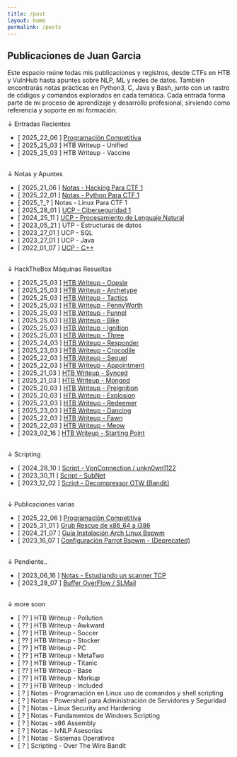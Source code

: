 ```yaml
---
title: /post
layout: home
permalink: /posts
---
```


<h2 class="verde">Publicaciones de Juan Garcia</h2>

Este espacio reúne todas mis publicaciones y registros, desde CTFs en HTB y VulnHub hasta apuntes sobre NLP, ML y redes de datos. También encontrarás notas prácticas en Python3, C, Java y Bash, junto con un rastro de códigos y comandos explorados en cada temática.
Cada entrada forma parte de mi proceso de aprendizaje y desarrollo profesional, sirviendo como referencia y soporte en mi formación.

<p class="beb">↓ Entradas Recientes</p>

- [ 2025_22_06 ] <a  href="\Misc_Programación_Competitiva">Programación Competitiva</a>
- [ 2025_25_03 ] HTB Writeup - Unified
- [ 2025_25_03 ] HTB Writeup - Vaccine
<br><br>
<p class="beb">↓ Notas y Apuntes</p>

- [ 2025_21_06 ] <a  href="\Notas_CTF_Hacking_1">Notas - Hacking Para CTF 1</a>
- [ 2025_22_01 ] <a  href="\Notas_CTF_Python_Ofensivo_1">Notas - Python Para CTF 1</a>
- [ 2025_?_? ] Notas - Linux Para CTF 1
- [ 2025_28_01 ] <a  href="\Notas_UCP_Ciberseguridad_1">UCP - Ciberseguridad 1</a>
- [ 2024_25_11 ] <a  href="\Notas_UCP_Procesamiento_de_Lenguaje_Natural">UCP - Procesamiento de Lenguaje Natural</a>
- [ 2023_05_21 ] UTP - Estructuras de datos
- [ 2023_27_01 ] UCP - SQL
- [ 2023_27_01 ] UCP - Java
- [ 2022_01_07 ] <a  href="\Notas_UCP_Programación_Estructurada">UCP - C++</a> 
<br><br>

<p class="beb">↓ HackTheBox Máquinas Resueltas</p>

- [ 2025_25_03 ] <a  href="\HTB_Starting_Point#oopsie">HTB Writeup - Oopsie</a>
- [ 2025_25_03 ] <a  href="\HTB_Starting_Point#archetype">HTB Writeup - Archetype</a>
- [ 2025_25_03 ] <a  href="\HTB_Tactics.html">HTB Writeup - Tactics</a>
- [ 2025_25_03 ] <a  href="\HTB_PennyWorth">HTB Writeup - PennyWorth</a>
- [ 2025_25_03 ] <a  href="\HTB_Funnel.html">HTB Writeup - Funnel</a>
- [ 2025_25_03 ] <a  href="\HTB_Bike.html">HTB Writeup - Bike</a>
- [ 2025_25_03 ] <a  href="\HTB_Ignition.html">HTB Writeup - Ignition</a>
- [ 2025_25_03 ] <a  href="\HTB_Starting_Point#three">HTB Writeup - Three</a>
- [ 2025_24_03 ] <a  href="\HTB_Starting_Point#responder">HTB Writeup - Responder</a>
- [ 2025_23_03 ] <a  href="\HTB_Starting_Point#crocodile">HTB Writeup - Crocodile</a>
- [ 2025_22_03 ] <a  href="\HTB_Starting_Point#sequel">HTB Writeup - Sequel</a>
- [ 2025_22_03 ] <a  href="\HTB_Starting_Point#appointment">HTB Writeup - Appointment</a>
- [ 2025_21_03 ] <a  href="\HTB_Synced.html">HTB Writeup - Synced</a>
- [ 2025_21_03 ] <a  href="\HTB_Mongod.html">HTB Writeup - Mongod</a>
- [ 2025_20_03 ] <a  href="\HTB_Preignition.html">HTB Writeup - Preignition</a>
- [ 2025_20_03 ] <a  href="\HTB_Explosion.html">HTB Writeup - Explosion</a>
- [ 2025_23_03 ] <a  href="\HTB_Starting_Point#redeemer">HTB Writeup - Redeemer</a>
- [ 2025_23_03 ] <a  href="\HTB_Starting_Point#dancing">HTB Writeup - Dancing</a>
- [ 2025_22_03 ] <a  href="\HTB_Starting_Point#fawn">HTB Writeup - Fawn</a>
- [ 2025_22_03 ] <a  href="\HTB_Starting_Point#meow">HTB Writeup - Meow</a>
- [ 2023_02_16 ] <a  href="\HTB_Starting_Point">HTB Writeup - Starting Point</a>
<br><br>

<p class="beb">↓ Scripting</p>

- [ 2024_28_10 ] <a  href="\Script_VpnConnection">Script - VpnConnection / unkn0wn1122</a>
- [ 2023_30_11 ] <a  href="\Script_SubNet">Script - SubNet</a>
- [ 2023_12_02 ] <a  href="\Script_Decompressor">Script - Decompressor OTW (Bandit)</a>
<br><br>
<p class="beb">↓ Publicaciones varias</p>

- [ 2025_22_06 ] <a  href="\Misc_Programación_Competitiva">Programación Competitiva</a>
- [ 2025_31_01 ] <a  href="\Misc_Grub_Rescue_x86">Grub Rescue de x86_64 a i386</a>
- [ 2024_21_07 ] <a  href="\Misc_Guía_Instalación_Arch_Linux">Guía Instalación Arch Linux Bspwm</a>
- [ 2023_16_07 ] <a  href="\Misc_Dotfiles_Parrot">Configuración Parrot Bspwm - (Deprecated)</a>
<br><br>
<p class="beb">↓ Pendiente..</p>

- [ 2023_06_16 ] <a  href="\Notas_CTF_Escaner_TCP">Notas - Estudiando un scanner TCP</a>
- [ 2023_28_07 ] <a  href="\Misc_Buffer_Overflow_SlMail">Buffer OverFlow / SLMail</a>
<br><br>
<p class="beb">↓ more soon</p>

- [ ?? ] HTB Writeup - Pollution
- [ ?? ] HTB Writeup - Awkward
- [ ?? ] HTB Writeup - Soccer
- [ ?? ] HTB Writeup - Stocker
- [ ?? ] HTB Writeup - PC
- [ ?? ] HTB Writeup - MetaTwo
- [ ?? ] HTB Writeup - Titanic
- [ ?? ] HTB Writeup - Base
- [ ?? ] HTB Writeup - Markup
- [ ?? ] HTB Writeup - Included
- [ ? ] Notas - Programación en Linux uso de comandos y shell scripting
- [ ? ] Notas - Powershell para Administración de Servidores y Seguridad
- [ ? ] Notas - Linux Security and Hardening
- [ ? ] Notas - Fundamentos de Windows Scripting
- [ ? ] Notas - x86 Assembly
- [ ? ] Notas - IvNLP Asesorias
- [ ? ] Notas - Sistemas Operativos
- [ ? ] Scripting - Over The Wire Bandit
